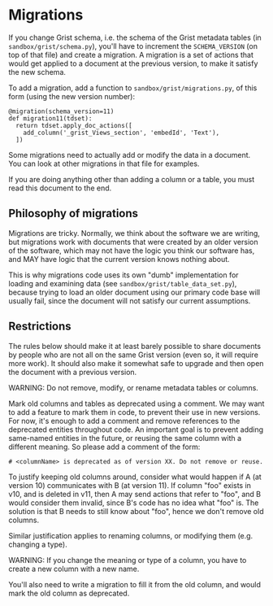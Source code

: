 # Migrations

If you change Grist schema, i.e. the schema of the Grist metadata tables (in `sandbox/grist/schema.py`), you'll have to increment the `SCHEMA_VERSION` (on top of that file) and create a migration. A migration is a set of actions that would get applied to a document at the previous version, to make it satisfy the new schema.

To add a migration, add a function to `sandbox/grist/migrations.py`, of this form (using the new version number):
```lang=python
@migration(schema_version=11)
def migration11(tdset):
  return tdset.apply_doc_actions([
    add_column('_grist_Views_section', 'embedId', 'Text'),
  ])
```

Some migrations need to actually add or modify the data in a document. You can look at other migrations in that file for examples.

If you are doing anything other than adding a column or a table, you must read this document to the end.

## Philosophy of migrations

Migrations are tricky. Normally, we think about the software we are writing, but migrations work with documents that were created by an older version of the software, which may not have the logic you think our software has, and MAY have logic that the current version knows nothing about.

This is why migrations code uses its own "dumb" implementation for loading and examining data (see `sandbox/grist/table_data_set.py`), because trying to load an older document using our primary code base will usually fail, since the document will not satisfy our current assumptions.

## Restrictions

The rules below should make it at least barely possible to share documents by people who are not all on the same Grist version (even so, it will require more work). It should also make it somewhat safe to upgrade and then open the document with a previous version.

WARNING: Do not remove, modify, or rename metadata tables or columns.

Mark old columns and tables as deprecated using a comment. We may want to add a feature to mark them in code, to prevent their use in new versions. For now, it's enough to add a comment and remove references to the deprecated entities throughout code. An important goal is to prevent adding same-named entities in the future, or reusing the same column with a different meaning. So please add a comment of the form:

```lang=python
# <columnName> is deprecated as of version XX. Do not remove or reuse.
```

To justify keeping old columns around, consider what would happen if A (at version 10) communicates with B (at version 11). If column "foo" exists in v10, and is deleted in v11, then A may send actions that refer to "foo", and B would consider them invalid, since B's code has no idea what "foo" is. The solution is that B needs to still know about "foo", hence we don't remove old columns.

Similar justification applies to renaming columns, or modifying them (e.g. changing a type).

WARNING: If you change the meaning or type of a column, you have to create a new column with a new name.

You'll also need to write a migration to fill it from the old column, and would mark the old column as deprecated.
